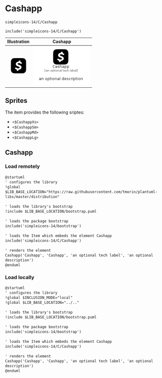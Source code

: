 # Cashapp


```text
simpleicons-14/C/Cashapp
```

```text
include('simpleicons-14/C/Cashapp')
```



| Illustration | Cashapp |
| :---: | :---: |
| ![illustration for Illustration](../../simpleicons-14/C/Cashapp.png) | ![illustration for Cashapp](../../simpleicons-14/C/Cashapp.Local.png) |



## Sprites
The item provides the following sriptes:

- `<$CashappXs>`
- `<$CashappSm>`
- `<$CashappMd>`
- `<$CashappLg>`





## Cashapp

### Load remotely
```plantuml
@startuml
' configures the library
!global $LIB_BASE_LOCATION="https://raw.githubusercontent.com/tmorin/plantuml-libs/master/distribution"

' loads the library's bootstrap
!include $LIB_BASE_LOCATION/bootstrap.puml

' loads the package bootstrap
include('simpleicons-14/bootstrap')

' loads the Item which embeds the element Cashapp
include('simpleicons-14/C/Cashapp')

' renders the element
Cashapp('Cashapp', 'Cashapp', 'an optional tech label', 'an optional description')
@enduml
```

### Load locally
```plantuml
@startuml
' configures the library
!global $INCLUSION_MODE="local"
!global $LIB_BASE_LOCATION="../.."

' loads the library's bootstrap
!include $LIB_BASE_LOCATION/bootstrap.puml

' loads the package bootstrap
include('simpleicons-14/bootstrap')

' loads the Item which embeds the element Cashapp
include('simpleicons-14/C/Cashapp')

' renders the element
Cashapp('Cashapp', 'Cashapp', 'an optional tech label', 'an optional description')
@enduml
```

